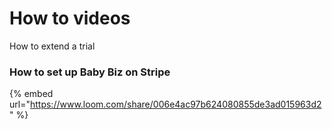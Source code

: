 # How to videos

How to extend a trial



### **How to set up Baby Biz on Stripe**

{% embed url="https://www.loom.com/share/006e4ac97b624080855de3ad015963d2" %}
